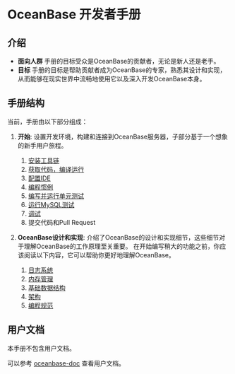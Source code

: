 # OceanBase 开发者手册

## 介绍

* **面向人群** 手册的目标受众是OceanBase的贡献者，无论是新人还是老手。
* **目标** 手册的目标是帮助贡献者成为OceanBase的专家，熟悉其设计和实现，从而能够在现实世界中流畅地使用它以及深入开发OceanBase本身。

## 手册结构

当前，手册由以下部分组成：

1. **开始**: 设置开发环境，构建和连接到OceanBase服务器，子部分基于一个想象的新手用户旅程。
    1. [安装工具链](toolchain.md)
    2. [获取代码，编译运行](build-and-run.md)
    3. [配置IDE](ide-settings.md)
    4. [编程惯例](coding-convension.md)
    5. [编写并运行单元测试](unittest.md)
    6. [运行MySQL测试](mysqltest.md)
    7. [调试](debug.md)
    8. 提交代码和Pull Request

2. **OceanBase设计和实现**: 介绍了OceanBase的设计和实现细节，这些细节对于理解OceanBase的工作原理至关重要。
    在开始编写稍大的功能之前，你应该阅读以下内容，它可以帮助你更好地理解OceanBase。
   
    1. [日志系统](logging.md)
    2. [内存管理](memory.md)
    3. [基础数据结构](container.md)
    4. [架构](architecture.md)
    5. [编程规范](coding_standard.md)

## 用户文档

本手册不包含用户文档。

可以参考 [oceanbase-doc](https://github.com/oceanbase/oceanbase-doc) 查看用户文档。
